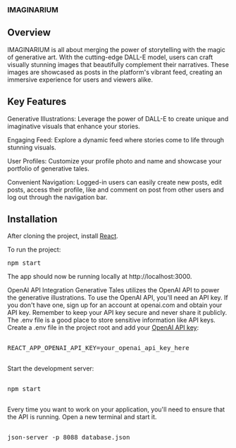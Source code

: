### IMAGINARIUM

## Overview
IMAGINARIUM is all about merging the power of storytelling with the magic of generative art. With the cutting-edge DALL-E model, users can craft visually stunning images that beautifully complement their narratives. These images are showcased as posts in the platform's vibrant feed, creating an immersive experience for users and viewers alike.

## Key Features
Generative Illustrations: Leverage the power of DALL-E to create unique and imaginative visuals that enhance your stories.

Engaging Feed: Explore a dynamic feed where stories come to life through stunning visuals.

User Profiles: Customize your profile photo and name and showcase your portfolio of generative tales.

Convenient Navigation: Logged-in users can easily create new posts, edit posts, access their profile, like and comment on post from other users and log out through the navigation bar.

## Installation
After cloning the project, install [React](https://www.freecodecamp.org/news/install-react-with-create-react-app/).

To run the project:

<pre>
npm start
</pre>
The app should now be running locally at http://localhost:3000.

OpenAI API Integration
Generative Tales utilizes the OpenAI API to power the generative illustrations. To use the OpenAI API, you'll need an API key. If you don't have one, sign up for an account at openai.com and obtain your API key.
Remember to keep your API key secure and never share it publicly. The .env file is a good place to store sensitive information like API keys.
Create a .env file in the project root and add your [OpenAI API key](https://platform.openai.com/docs/api-reference/authentication):

<pre>

REACT_APP_OPENAI_API_KEY=your_openai_api_key_here

</pre>

Start the development server:

<pre>

npm start

</pre>


Every time you want to work on your application, you'll need to ensure that the API is running. Open a new terminal and start it.
<pre>

json-server -p 8088 database.json

</pre>
